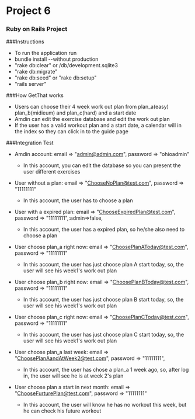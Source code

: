 # Project 6
### Ruby on Rails Project

###Instructions
- To run the application run 
- bundle install --without production
- "rake db:clear" or /db/development.sqlite3
- "rake db:migrate"
- "rake db:seed" or "rake db:setup"
- "rails server"


###How GetThat  works
- Users can choose their 4 week work out plan from plan_a(easy) plan_b(midieum) and plan_c(hard) and a start date
- Amdin can edit the exercise database and edit the work out plan
- If the user has a valid workout plan and a start date, a calendar will in the index so they can click in to the guide page

###Integration Test
* Amdin account: email => "admin@admin.com", password => "ohioadmin"
  * In this account, you can edit the database so you can present the user different exercises



* User without a plan: email => "ChooseNoPlan@test.com", password => "11111111"
  * In this account, the user has to choose a plan 



* User with a expired plan: email => "ChooseExpiredPlan@test.com", password => "11111111",:admin=>false, 
  * In this account, the user has a expired plan, so he/she also need to choose a plan

* User choose plan_a right now:  email => "ChoosePlanAToday@test.com", password => "11111111"
  * In this account, the user has just choose plan A start today, so, the user will see his week1's work out plan

* User choose plan_b right now:  email => "ChoosePlanBToday@test.com", password => "11111111"
  * In this account, the user has just choose plan B start today, so, the user will see his week1's work out plan 

* User choose plan_c right now:  email => "ChoosePlanCToday@test.com", password => "11111111"
  * In this account, the user has just choose plan C start today, so, the user will see his week1's work out plan


* User choose plan_a last week: email => "ChoosePlanAandAtWeek2@test.com", password => "11111111",
  * In this account, the user has chose a plan_a 1 week ago, so, after log in, the user will see he is at week 2's plan 

* User choose plan a start in next month: email => "ChooseFurturePlan@test.com", password => "11111111"
  * In this account, the user will know he has no workout this week, but he can check his future workout
